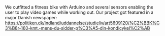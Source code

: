 We outfitted a fitness bike with Arduino and several sensors enabling the user to play video games while working out. Our project got featured in a major Danish newspaper:
https://politiken.dk/indland/uddannelse/studieliv/art5609120/%C2%BBK%C3%B8r-160-kmt.-mens-du-sidder-p%C3%A5-din-kondicykel%C2%AB
